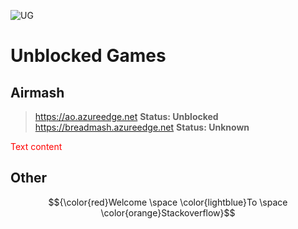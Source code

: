![UG](https://github.com/BeanChair/UnblockedGameSites/assets/169915564/fb403ebe-7a97-4f50-b27f-14f11ecf8114)
# Unblocked Games

## Airmash
> https://ao.azureedge.net **Status: Unblocked**
> https://breadmash.azureedge.net **Status: Unknown**

<span style="color:red">
Text content
</span>

## Other
$${\color{red}Welcome \space \color{lightblue}To \space \color{orange}Stackoverflow}$$
